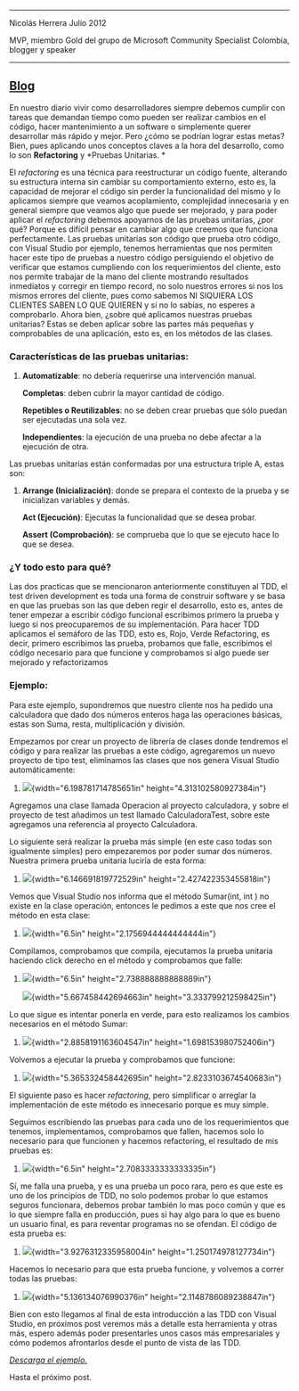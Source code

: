   --------------------------------------------------------------------------------------------------------
  Nicolás Herrera                                                                             Julio 2012
                                                                                              
  MVP, miembro Gold del grupo de Microsoft Community Specialist Colombia, blogger y speaker   
  ------------------------------------------------------------------------------------------- ------------
  [Blog](http://nicolocodev.wordpress.com/)
  --------------------------------------------------------------------------------------------------------

En nuestro diario vivir como desarrolladores siempre debemos cumplir con
tareas que demandan tiempo como pueden ser realizar cambios en el
código, hacer mantenimiento a un software o simplemente querer
desarrollar más rápido y mejor. Pero ¿cómo se podrían lograr estas
metas? Bien, pues aplicando unos conceptos claves a la hora del
desarrollo, como lo son **Refactoring** y *Pruebas Unitarias. *

El *refactoring* es una técnica para reestructurar un código fuente,
alterando su estructura interna sin cambiar su comportamiento externo,
esto es, la capacidad de mejorar el código sin perder la funcionalidad
del mismo y lo aplicamos siempre que veamos acoplamiento, complejidad
innecesaria y en general siempre que veamos algo que puede ser mejorado,
y para poder aplicar el *refactoring* debemos apoyarnos de las pruebas
unitarias, ¿por qué? Porque es difícil pensar en cambiar algo que
creemos que funciona perfectamente. Las pruebas unitarias son código que
prueba otro código, con Visual Studio por ejemplo, tenemos herramientas
que nos permiten hacer este tipo de pruebas a nuestro código
persiguiendo el objetivo de verificar que estamos cumpliendo con los
requerimientos del cliente, esto nos permite trabajar de la mano del
cliente mostrando resultados inmediatos y corregir en tiempo record, no
solo nuestros errores si nos los mismos errores del cliente, pues como
sabemos NI SIQUIERA LOS CLIENTES SABEN LO QUE QUIEREN y si no lo sabías,
no esperes a comprobarlo. Ahora bien, ¿sobre qué aplicamos nuestras
pruebas unitarias? Estas se deben aplicar sobre las partes más pequeñas
y comprobables de una aplicación, esto es, en los métodos de las clases.

### 

### Características de las pruebas unitarias:

1.  **Automatizable**: no debería requerirse una intervención manual.

    **Completas**: deben cubrir la mayor cantidad de código.

    **Repetibles o Reutilizables**: no se deben crear pruebas que sólo
    puedan ser ejecutadas una sola vez.

    **Independientes**: la ejecución de una prueba no debe afectar a la
    ejecución de otra.

Las pruebas unitarias están conformadas por una estructura triple A,
estas son:

1.  **Arrange (Inicialización)**: donde se prepara el contexto de la
    prueba y se inicializan variables y demás.

    **Act (Ejecución)**: Ejecutas la funcionalidad que se desea probar.

    **Assert (Comprobación)**: se comprueba que lo que se ejecuto hace
    lo que se desea.

### ¿Y todo esto para qué?

Las dos practicas que se mencionaron anteriormente constituyen al TDD,
el test driven development es toda una forma de construir software y se
basa en que las pruebas son las que deben regir el desarrollo, esto es,
antes de tener empezar a escribir código funcional escribimos primero la
prueba y luego si nos preocuparemos de su implementación. Para hacer TDD
aplicamos el semáforo de las TDD, esto es, Rojo, Verde Refactoring, es
decir, primero escribimos las prueba, probamos que falle, escribimos el
código necesario para que funcione y comprobamos si algo puede ser
mejorado y refactorizamos

### Ejemplo:

Para este ejemplo, supondremos que nuestro cliente nos ha pedido una
calculadora que dado dos números enteros haga las operaciones básicas,
estas son Suma, resta, multiplicación y división.

Empezamos por crear un proyecto de librería de clases donde tendremos el
código y para realizar las pruebas a este código, agregaremos un nuevo
proyecto de tipo test, eliminamos las clases que nos genera Visual
Studio automáticamente:

1.  ![](./media/media/image1.png){width="6.198781714785651in"
    height="4.313102580927384in"}

Agregamos una clase llamada Operacion al proyecto calculadora, y sobre
el proyecto de test añadimos un test llamado CalculadoraTest, sobre este
agregamos una referencia al proyecto Calculadora.

Lo siguiente será realizar la prueba más simple (en este caso todas son
igualmente simples) pero empezaremos por poder sumar dos números.
Nuestra primera prueba unitaria luciría de esta forma:

1.  ![](./media/media/image2.png){width="6.146691819772529in"
    height="2.427422353455818in"}

Vemos que Visual Studio nos informa que el método Sumar(int, int ) no
existe en la clase operación, entonces le pedimos a este que nos cree el
método en esta clase:

1.  ![](./media/media/image3.png){width="6.5in"
    height="2.1756944444444444in"}

Compilamos, comprobamos que compila, ejecutamos la prueba unitaria
haciendo click derecho en el método y comprobamos que falle:

1.  ![](./media/media/image4.png){width="6.5in"
    height="2.738888888888889in"}

    ![](./media/media/image5.png){width="5.667458442694663in"
    height="3.333799212598425in"}

Lo que sigue es intentar ponerla en verde, para esto realizamos los
cambios necesarios en el método Sumar:

1.  ![](./media/media/image6.png){width="2.8858191163604547in"
    height="1.698153980752406in"}

Volvemos a ejecutar la prueba y comprobamos que funcione:

1.  ![](./media/media/image7.png){width="5.365332458442695in"
    height="2.8233103674540683in"}

El siguiente paso es hacer *refactoring*, pero simplificar o arreglar la
implementación de este método es innecesario porque es muy simple.

Seguimos escribiendo las pruebas para cada uno de los requerimientos que
tenemos, implementamos, comprobamos que fallen, hacemos solo lo
necesario para que funcionen y hacemos refactoring, el resultado de mis
pruebas es:

1.  ![](./media/media/image8.png){width="6.5in"
    height="2.7083333333333335in"}

Sí, me falla una prueba, y es una prueba un poco rara, pero es que este
es uno de los principios de TDD, no solo podemos probar lo que estamos
seguros funcionara, debemos probar también lo mas poco común y que es lo
que siempre falla en producción, pues si hay algo para lo que es bueno
un usuario final, es para reventar programas no se ofendan. El código de
esta prueba es:

1.  ![](./media/media/image9.png){width="3.9276312335958004in"
    height="1.250174978127734in"}

Hacemos lo necesario para que esta prueba funcione, y volvemos a correr
todas las pruebas:

1.  ![](./media/media/image10.png){width="5.136134076990376in"
    height="2.1148786089238847in"}

Bien con esto llegamos al final de esta introducción a las TDD con
Visual Studio, en próximos post veremos más a detalle esta herramienta y
otras más, espero además poder presentarles unos casos más empresariales
y cómo podemos afrontarlos desde el punto de vista de las TDD.

[*Descarga el
ejemplo.*](https://skydrive.live.com/redir.aspx?cid=73aa1b824471902b&resid=73AA1B824471902B!573&parid=73AA1B824471902B!372)

Hasta el próximo post.
